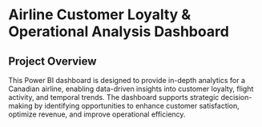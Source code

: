 # Airline Customer Loyalty & Operational Analysis Dashboard
## Project Overview
This Power BI dashboard is designed to provide in-depth analytics for a Canadian airline, enabling data-driven insights into customer loyalty, flight activity, and temporal trends. The dashboard supports strategic decision-making by identifying opportunities to enhance customer satisfaction, optimize revenue, and improve operational efficiency.
